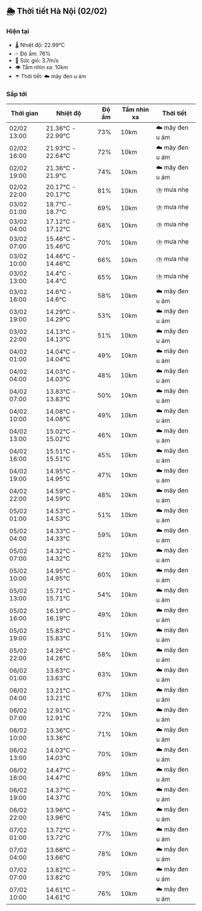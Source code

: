 ## 🌦️ Thời tiết Hà Nội (02/02)

### Hiện tại

- 🌡️ Nhiệt độ: 22.99℃
- 💦 Độ ẩm: 76%
- 💨 Sức gió: 3.7m/s
- 👁️ Tầm nhìn xa: 10km
- ☂️ Thời tiết: ☁️ mây đen u ám

### Sắp tới

| Thời gian | Nhiệt độ | Độ ẩm | Tầm nhìn xa | Thời tiết |
| --- | --- | --- | --- | --- |
| 02/02 13:00 | 21.36℃ - 22.99℃ | 73% | 10km | ☁️ mây đen u ám |
| 02/02 16:00 | 21.93℃ - 22.64℃ | 72% | 10km | ☁️ mây đen u ám |
| 02/02 19:00 | 21.36℃ - 21.9℃ | 74% | 10km | ☁️ mây đen u ám |
| 02/02 22:00 | 20.17℃ - 20.17℃ | 81% | 10km | ⛈️ mưa nhẹ |
| 03/02 01:00 | 18.7℃ - 18.7℃ | 69% | 10km | ⛈️ mưa nhẹ |
| 03/02 04:00 | 17.12℃ - 17.12℃ | 68% | 10km | ⛈️ mưa nhẹ |
| 03/02 07:00 | 15.46℃ - 15.46℃ | 70% | 10km | ⛈️ mưa nhẹ |
| 03/02 10:00 | 14.46℃ - 14.46℃ | 66% | 10km | ⛈️ mưa nhẹ |
| 03/02 13:00 | 14.4℃ - 14.4℃ | 65% | 10km | ⛈️ mưa nhẹ |
| 03/02 16:00 | 14.6℃ - 14.6℃ | 58% | 10km | ☁️ mây đen u ám |
| 03/02 19:00 | 14.29℃ - 14.29℃ | 53% | 10km | ☁️ mây đen u ám |
| 03/02 22:00 | 14.13℃ - 14.13℃ | 51% | 10km | ☁️ mây đen u ám |
| 04/02 01:00 | 14.04℃ - 14.04℃ | 49% | 10km | ☁️ mây đen u ám |
| 04/02 04:00 | 14.03℃ - 14.03℃ | 48% | 10km | ☁️ mây đen u ám |
| 04/02 07:00 | 13.83℃ - 13.83℃ | 50% | 10km | ☁️ mây đen u ám |
| 04/02 10:00 | 14.08℃ - 14.08℃ | 49% | 10km | ☁️ mây đen u ám |
| 04/02 13:00 | 15.02℃ - 15.02℃ | 46% | 10km | ☁️ mây đen u ám |
| 04/02 16:00 | 15.51℃ - 15.51℃ | 45% | 10km | ☁️ mây đen u ám |
| 04/02 19:00 | 14.95℃ - 14.95℃ | 47% | 10km | ☁️ mây đen u ám |
| 04/02 22:00 | 14.59℃ - 14.59℃ | 48% | 10km | ☁️ mây đen u ám |
| 05/02 01:00 | 14.53℃ - 14.53℃ | 51% | 10km | ☁️ mây đen u ám |
| 05/02 04:00 | 14.33℃ - 14.33℃ | 59% | 10km | ☁️ mây đen u ám |
| 05/02 07:00 | 14.32℃ - 14.32℃ | 62% | 10km | ☁️ mây đen u ám |
| 05/02 10:00 | 14.95℃ - 14.95℃ | 60% | 10km | ☁️ mây đen u ám |
| 05/02 13:00 | 15.71℃ - 15.71℃ | 54% | 10km | ☁️ mây đen u ám |
| 05/02 16:00 | 16.19℃ - 16.19℃ | 49% | 10km | ☁️ mây đen u ám |
| 05/02 19:00 | 15.83℃ - 15.83℃ | 51% | 10km | ☁️ mây đen u ám |
| 05/02 22:00 | 14.26℃ - 14.26℃ | 58% | 10km | ☁️ mây đen u ám |
| 06/02 01:00 | 13.63℃ - 13.63℃ | 63% | 10km | ☁️ mây đen u ám |
| 06/02 04:00 | 13.21℃ - 13.21℃ | 67% | 10km | ☁️ mây đen u ám |
| 06/02 07:00 | 12.91℃ - 12.91℃ | 72% | 10km | ☁️ mây đen u ám |
| 06/02 10:00 | 13.36℃ - 13.36℃ | 71% | 10km | ☁️ mây đen u ám |
| 06/02 13:00 | 14.03℃ - 14.03℃ | 70% | 10km | ☁️ mây đen u ám |
| 06/02 16:00 | 14.47℃ - 14.47℃ | 69% | 10km | ☁️ mây đen u ám |
| 06/02 19:00 | 14.37℃ - 14.37℃ | 70% | 10km | ☁️ mây đen u ám |
| 06/02 22:00 | 13.96℃ - 13.96℃ | 74% | 10km | ☁️ mây đen u ám |
| 07/02 01:00 | 13.72℃ - 13.72℃ | 77% | 10km | ☁️ mây đen u ám |
| 07/02 04:00 | 13.66℃ - 13.66℃ | 78% | 10km | ☁️ mây đen u ám |
| 07/02 07:00 | 13.82℃ - 13.82℃ | 79% | 10km | ☁️ mây đen u ám |
| 07/02 10:00 | 14.61℃ - 14.61℃ | 76% | 10km | ☁️ mây đen u ám |

